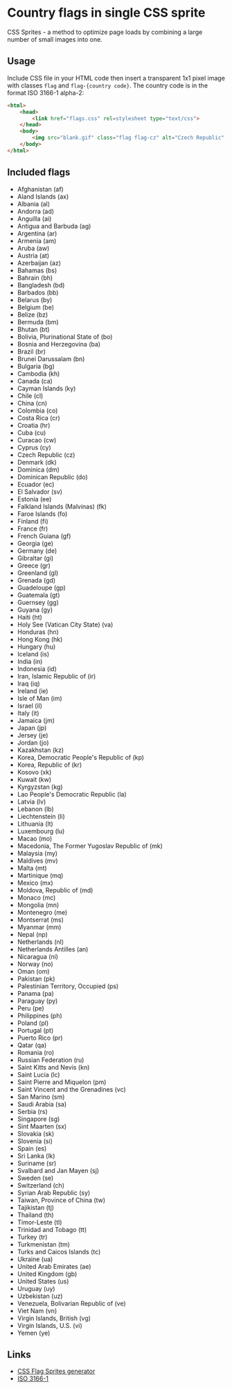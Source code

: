 Country flags in single CSS sprite
==================================

CSS Sprites - a method to optimize page loads by combining a large number of small images into one. 

## Usage

Include CSS file in your HTML code then insert a transparent 1x1 pixel image with classes `flag` and `flag-{country code}`. The country code is in the format ISO 3166-1 alpha-2:

```html
<html>
    <head>
        <link href="flags.css" rel=stylesheet type="text/css">
    </head>
    <body>
        <img src="blank.gif" class="flag flag-cz" alt="Czech Republic" />
    </body>
</html>
```

## Included flags


* Afghanistan (af)
* Aland Islands (ax)
* Albania (al)
* Andorra (ad)
* Anguilla (ai)
* Antigua and Barbuda (ag)
* Argentina (ar)
* Armenia (am)
* Aruba (aw)
* Austria (at)
* Azerbaijan (az)
* Bahamas (bs)
* Bahrain (bh)
* Bangladesh (bd)
* Barbados (bb)
* Belarus (by)
* Belgium (be)
* Belize (bz)
* Bermuda (bm)
* Bhutan (bt)
* Bolivia, Plurinational State of (bo)
* Bosnia and Herzegovina (ba)
* Brazil (br)
* Brunei Darussalam (bn)
* Bulgaria (bg)
* Cambodia (kh)
* Canada (ca)
* Cayman Islands (ky)
* Chile (cl)
* China (cn)
* Colombia (co)
* Costa Rica (cr)
* Croatia (hr)
* Cuba (cu)
* Curacao (cw)
* Cyprus (cy)
* Czech Republic (cz)
* Denmark (dk)
* Dominica (dm)
* Dominican Republic (do)
* Ecuador (ec)
* El Salvador (sv)
* Estonia (ee)
* Falkland Islands (Malvinas) (fk)
* Faroe Islands (fo)
* Finland (fi)
* France (fr)
* French Guiana (gf)
* Georgia (ge)
* Germany (de)
* Gibraltar (gi)
* Greece (gr)
* Greenland (gl)
* Grenada (gd)
* Guadeloupe (gp)
* Guatemala (gt)
* Guernsey (gg)
* Guyana (gy)
* Haiti (ht)
* Holy See (Vatican City State) (va)
* Honduras (hn)
* Hong Kong (hk)
* Hungary (hu)
* Iceland (is)
* India (in)
* Indonesia (id)
* Iran, Islamic Republic of (ir)
* Iraq (iq)
* Ireland (ie)
* Isle of Man (im)
* Israel (il)
* Italy (it)
* Jamaica (jm)
* Japan (jp)
* Jersey (je)
* Jordan (jo)
* Kazakhstan (kz)
* Korea, Democratic People&#39;s Republic of (kp)
* Korea, Republic of (kr)
* Kosovo (xk)
* Kuwait (kw)
* Kyrgyzstan (kg)
* Lao People&#39;s Democratic Republic (la)
* Latvia (lv)
* Lebanon (lb)
* Liechtenstein (li)
* Lithuania (lt)
* Luxembourg (lu)
* Macao (mo)
* Macedonia, The Former Yugoslav Republic of (mk)
* Malaysia (my)
* Maldives (mv)
* Malta (mt)
* Martinique (mq)
* Mexico (mx)
* Moldova, Republic of (md)
* Monaco (mc)
* Mongolia (mn)
* Montenegro (me)
* Montserrat (ms)
* Myanmar (mm)
* Nepal (np)
* Netherlands (nl)
* Netherlands Antilles (an)
* Nicaragua (ni)
* Norway (no)
* Oman (om)
* Pakistan (pk)
* Palestinian Territory, Occupied (ps)
* Panama (pa)
* Paraguay (py)
* Peru (pe)
* Philippines (ph)
* Poland (pl)
* Portugal (pt)
* Puerto Rico (pr)
* Qatar (qa)
* Romania (ro)
* Russian Federation (ru)
* Saint Kitts and Nevis (kn)
* Saint Lucia (lc)
* Saint Pierre and Miquelon (pm)
* Saint Vincent and the Grenadines (vc)
* San Marino (sm)
* Saudi Arabia (sa)
* Serbia (rs)
* Singapore (sg)
* Sint Maarten (sx)
* Slovakia (sk)
* Slovenia (si)
* Spain (es)
* Sri Lanka (lk)
* Suriname (sr)
* Svalbard and Jan Mayen (sj)
* Sweden (se)
* Switzerland (ch)
* Syrian Arab Republic (sy)
* Taiwan, Province of China (tw)
* Tajikistan (tj)
* Thailand (th)
* Timor-Leste (tl)
* Trinidad and Tobago (tt)
* Turkey (tr)
* Turkmenistan (tm)
* Turks and Caicos Islands (tc)
* Ukraine (ua)
* United Arab Emirates (ae)
* United Kingdom (gb)
* United States (us)
* Uruguay (uy)
* Uzbekistan (uz)
* Venezuela, Bolivarian Republic of (ve)
* Viet Nam (vn)
* Virgin Islands, British (vg)
* Virgin Islands, U.S. (vi)
* Yemen (ye)

## Links

* [CSS Flag Sprites generator](https://www.flag-sprites.com/ "Country flags in single CSS sprite")
* [ISO 3166-1](https://en.wikipedia.org/wiki/ISO_3166-1_alpha-2)